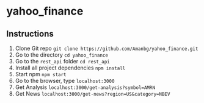 # yahoo_finance
## Instructions
1. Clone Git repo
	```git clone https://github.com/Amanbg/yahoo_finance.git```
2. Go to the directory
	```cd yahoo_finance```
3. Go to the ```rest_api``` folder
	```cd rest_api```
4. Install all project dependencies
	```npm install```
5. Start npm
	```npm start```
6. Go to the browser, type
	```localhost:3000```
7. Get Analysis
	```localhost:3000/get-analysis?symbol=AMRN```
8. Get News
	```localhost:3000/get-news?region=US&category=NBEV```
